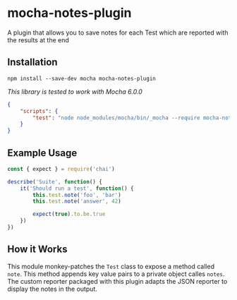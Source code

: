 mocha-notes-plugin
==================
A plugin that allows you to save notes for each Test which are reported with the results at the end

Installation
------------
`npm install --save-dev mocha mocha-notes-plugin`

_This library is tested to work with Mocha 6.0.0_

```json
{
    "scripts": {
        "test": "node node_modules/mocha/bin/_mocha --require mocha-notes-plugin --reporter mocha-notes-plugin/lib/repoter.js"
    }
}
```

Example Usage
-------------
```js
const { expect } = require('chai')

describe('Suite', function() {
    it('Should run a test', function() {
        this.test.note('foo', 'bar')
        this.test.note('answer', 42)

        expect(true).to.be.true
    })
})
```

How it Works
------------
This module monkey-patches the `Test` class to expose a method called `note`. This method appends key value pairs
to a private object calles `notes`. The custom reporter packaged with this plugin adapts the JSON reporter to display
the notes in the output. 
